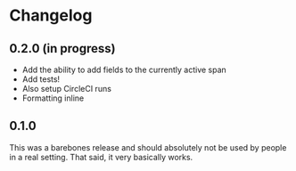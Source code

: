 # Changelog

## 0.2.0 (in progress)

* Add the ability to add fields to the currently active span
* Add tests!
* Also setup CircleCI runs
* Formatting inline

## 0.1.0

This was a barebones release and should absolutely not be used by people in a real setting. That said, it very basically works.

